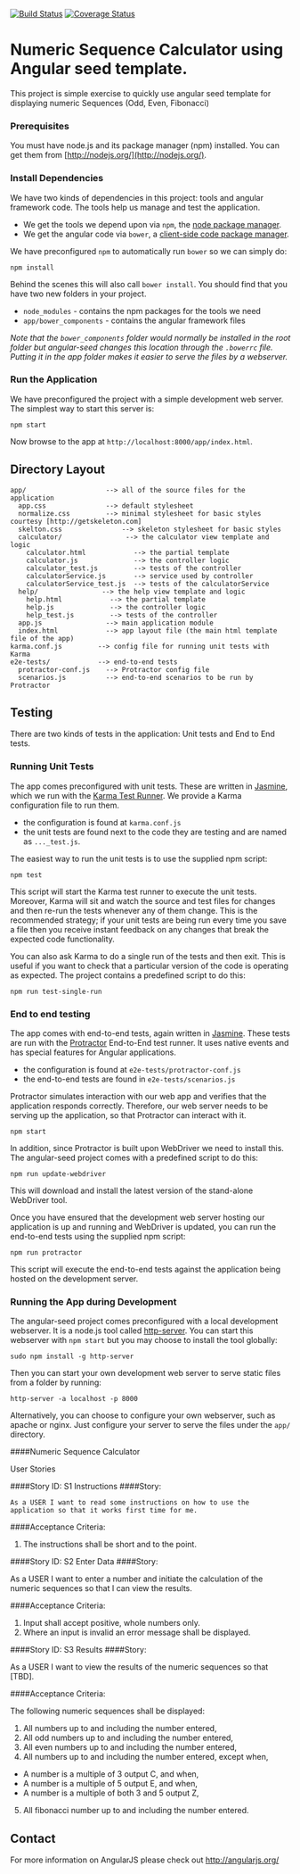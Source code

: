 [![Build Status](https://travis-ci.org/bhavjot/NumericSequencesApp.svg?branch=master)](https://travis-ci.org/bhavjot/NumericSequencesApp) 
[![Coverage Status](https://coveralls.io/repos/bhavjot/NumericSequencesApp/badge.svg?branch=master&service=github)](https://coveralls.io/github/bhavjot/NumericSequencesApp?branch=master)
# Numeric Sequence Calculator using Angular seed template.

This project is simple exercise to quickly use angular seed template for displaying numeric Sequences (Odd, Even, Fibonacci)


### Prerequisites
You must have node.js and its package manager (npm) installed.  You can get them from [http://nodejs.org/](http://nodejs.org/).

### Install Dependencies

We have two kinds of dependencies in this project: tools and angular framework code.  The tools help
us manage and test the application.

* We get the tools we depend upon via `npm`, the [node package manager][npm].
* We get the angular code via `bower`, a [client-side code package manager][bower].

We have preconfigured `npm` to automatically run `bower` so we can simply do:

```
npm install
```

Behind the scenes this will also call `bower install`.  You should find that you have two new
folders in your project.

* `node_modules` - contains the npm packages for the tools we need
* `app/bower_components` - contains the angular framework files

*Note that the `bower_components` folder would normally be installed in the root folder but
angular-seed changes this location through the `.bowerrc` file.  Putting it in the app folder makes
it easier to serve the files by a webserver.*

### Run the Application

We have preconfigured the project with a simple development web server.  The simplest way to start
this server is:

```
npm start
```

Now browse to the app at `http://localhost:8000/app/index.html`.



## Directory Layout

```
app/                    --> all of the source files for the application
  app.css               --> default stylesheet 
  normalize.css         --> minimal stylesheet for basic styles courtesy [http://getskeleton.com]
  skelton.css               --> skeleton stylesheet for basic styles
  calculator/                --> the calculator view template and logic
    calculator.html            --> the partial template
    calculator.js              --> the controller logic
    calculator_test.js         --> tests of the controller
    calculatorService.js       --> service used by controller
    calculatorService_test.js  --> tests of the calculatorService
  help/                --> the help view template and logic
    help.html            --> the partial template
    help.js              --> the controller logic
    help_test.js         --> tests of the controller
  app.js                --> main application module
  index.html            --> app layout file (the main html template file of the app)  
karma.conf.js         --> config file for running unit tests with Karma
e2e-tests/            --> end-to-end tests
  protractor-conf.js    --> Protractor config file
  scenarios.js          --> end-to-end scenarios to be run by Protractor
```

## Testing

There are two kinds of tests in the application: Unit tests and End to End tests.

### Running Unit Tests

The app comes preconfigured with unit tests. These are written in
[Jasmine][jasmine], which we run with the [Karma Test Runner][karma]. We provide a Karma
configuration file to run them.

* the configuration is found at `karma.conf.js`
* the unit tests are found next to the code they are testing and are named as `..._test.js`.

The easiest way to run the unit tests is to use the supplied npm script:

```
npm test
```

This script will start the Karma test runner to execute the unit tests. Moreover, Karma will sit and
watch the source and test files for changes and then re-run the tests whenever any of them change.
This is the recommended strategy; if your unit tests are being run every time you save a file then
you receive instant feedback on any changes that break the expected code functionality.

You can also ask Karma to do a single run of the tests and then exit.  This is useful if you want to
check that a particular version of the code is operating as expected.  The project contains a
predefined script to do this:

```
npm run test-single-run
```


### End to end testing

The app comes with end-to-end tests, again written in [Jasmine][jasmine]. These tests
are run with the [Protractor][protractor] End-to-End test runner.  It uses native events and has
special features for Angular applications.

* the configuration is found at `e2e-tests/protractor-conf.js`
* the end-to-end tests are found in `e2e-tests/scenarios.js`

Protractor simulates interaction with our web app and verifies that the application responds
correctly. Therefore, our web server needs to be serving up the application, so that Protractor
can interact with it.

```
npm start
```

In addition, since Protractor is built upon WebDriver we need to install this.  The angular-seed
project comes with a predefined script to do this:

```
npm run update-webdriver
```

This will download and install the latest version of the stand-alone WebDriver tool.

Once you have ensured that the development web server hosting our application is up and running
and WebDriver is updated, you can run the end-to-end tests using the supplied npm script:

```
npm run protractor
```

This script will execute the end-to-end tests against the application being hosted on the
development server.

### Running the App during Development

The angular-seed project comes preconfigured with a local development webserver.  It is a node.js
tool called [http-server][http-server].  You can start this webserver with `npm start` but you may choose to
install the tool globally:

```
sudo npm install -g http-server
```

Then you can start your own development web server to serve static files from a folder by
running:

```
http-server -a localhost -p 8000
```

Alternatively, you can choose to configure your own webserver, such as apache or nginx. Just
configure your server to serve the files under the `app/` directory.

####Numeric Sequence Calculator

User Stories

####Story ID: S1 Instructions
####Story:

    As a USER I want to read some instructions on how to use the application so that it works first time for me.

####Acceptance Criteria: 

1. The instructions shall be short and to the point.

####Story ID: S2 Enter Data
####Story: 

As a USER I want to enter a number and initiate the calculation of the numeric sequences so that I can view the results.

####Acceptance Criteria:
 
1. Input shall accept positive, whole numbers only.
2. Where an input is invalid an error message shall be displayed.


####Story ID: S3 Results
####Story: 

As a USER I want to view the results of the numeric sequences
so that [TBD].

####Acceptance Criteria:

The following numeric sequences shall be displayed:

1. All numbers up to and including the number entered,
2. All odd numbers up to and including the number entered,
3. All even numbers up to and including the number entered,
4. All numbers up to and including the number entered, except when,
  * A number is a multiple of 3 output C, and when,
  * A number is a multiple of 5 output E, and when,
  * A number is a multiple of both 3 and 5 output Z,
5. All fibonacci number up to and including the number entered.

## Contact 

For more information on AngularJS please check out http://angularjs.org/

[git]: http://git-scm.com/
[bower]: http://bower.io
[npm]: https://www.npmjs.org/
[node]: http://nodejs.org
[protractor]: https://github.com/angular/protractor
[jasmine]: http://jasmine.github.io
[karma]: http://karma-runner.github.io
[http-server]: https://github.com/nodeapps/http-server